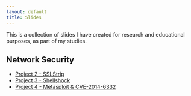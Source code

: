 ```yaml
---
layout: default
title: Slides
---
```


This is a collection of slides I have created for research and educational purposes, as part of my studies.


## Network Security

* [Project 2 - SSLStrip](sslstrip/)
* [Project 3 - Shellshock](shellshock/)
* [Project 4 - Metasploit &amp; CVE-2014-6332](project4/)

